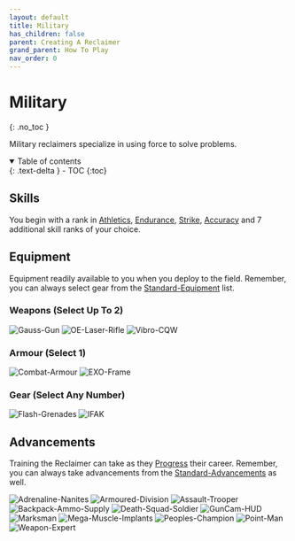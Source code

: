 ```yaml
---
layout: default
title: Military
has_children: false
parent: Creating A Reclaimer
grand_parent: How To Play
nav_order: 0
---
```

# Military
{: .no_toc }

Military reclaimers specialize in using force to solve problems. 


<details open markdown="block">
  <summary>
    Table of contents
  </summary>
  {: .text-delta }
- TOC
{:toc}
</details>


## Skills
You begin with a rank in [Athletics](Game/Core/Strength#Athletics), [Endurance](Game/Core/Strength#Endurance), [Strike](Game/Core/Strength#Strike), [Accuracy](Game/Core/Agility#Accuracy) and 7 additional skill ranks of your choice.

## Equipment
Equipment readily available to you when you deploy to the field. Remember, you can always select gear from the [Standard-Equipment](Game/Standard-Equipment) list.

### Weapons (Select Up To 2)
![Gauss-Gun](Game/Blocks/Gauss-Gun)
![OE-Laser-Rifle](Game/Blocks/OE-Laser-Rifle)
![Vibro-CQW](Game/Blocks/Vibro-CQW)
### Armour (Select 1)
![Combat-Armour](Game/Blocks/Combat-Armour)
![EXO-Frame](Game/Blocks/EXO-Frame)
### Gear (Select Any Number)
![Flash-Grenades](Game/Blocks/Flash-Grenades)
![IFAK](Game/Blocks/IFAK)

## Advancements
Training the Reclaimer can take as they [Progress](Game/Progress) their career. Remember, you can always take advancements from the [Standard-Advancements](Game/Standard-Advancements) as well.

![Adrenaline-Nanites](Game/Blocks/Adrenaline-Nanites)
![Armoured-Division](Game/Blocks/Armoured-Division)
![Assault-Trooper](Game/Blocks/Assault-Trooper)
![Backpack-Ammo-Supply](Game/Blocks/Backpack-Ammo-Supply)
![Death-Squad-Soldier](Game/Blocks/Death-Squad-Soldier)
![GunCam-HUD](Game/Blocks/GunCam-HUD)
![Marksman](Game/Blocks/Marksman)
![Mega-Muscle-Implants](Game/Blocks/Mega-Muscle-Implants)
![Peoples-Champion](Game/Blocks/Peoples-Champion)
![Point-Man](Game/Blocks/Point-Man)
![Weapon-Expert](Game/Blocks/Weapon-Expert)

